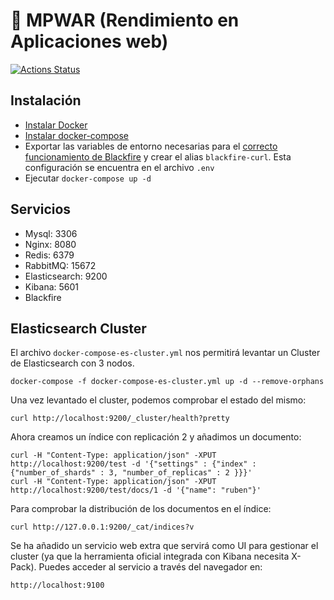 # 📖 MPWAR (Rendimiento en Aplicaciones web)

[![Actions Status](https://github.com/rubencougil/mpwar-rendimiento-docker/workflows/Docker%20Image%20CI/badge.svg)](https://github.com/rubencougil/mpwar-rendimiento-docker/actions)

## Instalación

- [Instalar Docker](https://docs.docker.com/install/)
- [Instalar docker-compose](https://docs.docker.com/compose/install/)
- Exportar las variables de entorno necesarias para el [correcto funcionamiento de Blackfire](https://blackfire.io/docs/integrations/docker) y crear el alias `blackfire-curl`. Esta configuración se encuentra en el archivo `.env`
- Ejecutar `docker-compose up -d`

## Servicios

- Mysql: 3306
- Nginx: 8080
- Redis: 6379
- RabbitMQ: 15672
- Elasticsearch: 9200
- Kibana: 5601
- Blackfire

## Elasticsearch Cluster

El archivo `docker-compose-es-cluster.yml` nos permitirá levantar un Cluster de Elasticsearch con 3 nodos. 

```
docker-compose -f docker-compose-es-cluster.yml up -d --remove-orphans
```

Una vez levantado el cluster, podemos comprobar el estado del mismo:

```
curl http://localhost:9200/_cluster/health?pretty
```

Ahora creamos un índice con replicación 2 y añadimos un documento:

```
curl -H "Content-Type: application/json" -XPUT http://localhost:9200/test -d '{"settings" : {"index" : {"number_of_shards" : 3, "number_of_replicas" : 2 }}}'
curl -H "Content-Type: application/json" -XPUT http://localhost:9200/test/docs/1 -d '{"name": "ruben"}'
```

Para comprobar la distribución de los documentos en el índice:

```
curl http://127.0.0.1:9200/_cat/indices?v
```

Se ha añadido un servicio web extra que servirá como UI para gestionar el cluster (ya que la herramienta oficial 
integrada con Kibana necesita X-Pack). Puedes acceder al servicio a través del navegador en:

`http://localhost:9100`
